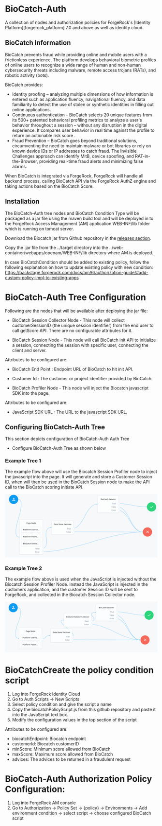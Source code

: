 # BioCatch-Auth
A collection of nodes and authorization policies for ForgeRock's [Identity Platform][forgerock_platform] 7.0 and 
above as well as identity cloud.

## BioCatch Information

BioCatch prevents fraud while providing online and mobile users with a frictionless experience. The platform develops behavioral biometric profiles of online users to recognize a wide range of human and non-human cybersecurity threats including malware, remote access trojans (RATs), and robotic activity (bots).

BioCatch provides: 
* Identity proofing – analyzing multiple dimensions of how information is entered such as 
application fluency, navigational fluency, and data familiarity to detect the use of stolen or synthetic identities 
in filling out online applications. 
* Continuous authentication – BioCatch selects 20 unique features from its 500+ 
patented behavioral profiling metrics to analyze a user's behavior throughout a session – without any disruption in 
the digital experience. It compares user behavior in real time against the profile to return an actionable risk score
. 
* Fraud Prevention – BioCatch goes beyond traditional solutions, circumventing the need to maintain malware or bot 
libraries or rely on known device IDs or IP addresses to catch fraud. The Invisible Challenges approach can identify MitB, device spoofing, and RAT-in-the-Browser, providing real-time fraud alerts and minimizing false alarms.

When BioCatch is integrated via ForgeRock, ForgeRock will handle all backend process, calling BioCatch API via the 
ForgeRock AuthZ engine and taking actions based on the BioCatch Score.

## Installation

The BioCatch-Auth tree nodes and BioCatch Condition Type will be packaged as a jar file using the maven build tool and will be deployed in to the ForgeRock Access Management (AM) application WEB-INF/lib folder which is running on tomcat server.

Download the Biocatch jar from Github repository in the [releases section](https://github.com/ForgeRock/biocatch-authorization-condition/releases/latest).

Copy the .jar file from the ../target directory into the ../web-container/webapps/openam/WEB-INF/lib directory where AM is deployed.

In case BioCatchCondition should be added to existing policy, follow the following explanation on how to update existing policy with new condition: https://backstage.forgerock.com/docs/am/6/authorization-guide/#add-custom-policy-impl-to-existing-apps

# BioCatch-Auth Tree Configuration

Following are the nodes that will be available after deploying the jar file:

* BioCatch Session Collector Node - This node will collect customerSessionID (the unique session identifier) from the
 end user to call getScore API. There are no configurable attributes for it.

* BioCatch Session Node - This node will call BioCatch init API to initialize a session, connecting the session with 
specific user, connecting the client and server.

Attributes to be configured are:
* BioCatch End Point : Endpoint URL of BioCatch to hit init API.
* Customer Id : The customer or project identifier provided by BioCatch.

* BioCatch Profiler Node - This node will inject the Biocatch javascript SDK into the page.

Attributes to be configured are:
* JavaScript SDK URL : The URL to the javascript SDK URL.



## Configuring BioCatch-Auth Tree

This section depicts configuration of BioCatch-Auth Auth Tree

* Configure BioCatch-Auth Tree as shown below

### Example Tree 1

The example flow above will use the Biocatch Session Profiler node to inject the javascript into the page. It will generate and store a Customer Session ID, when will then be used in the BioCatch Session node to make the API call to the BioCatch scoring initiate API.

![Biocatch Tree 1](images/biocatch-tree1.png)

### Example Tree 2

The example flow above is used when the JavaScript is injected without the Biocatch Session Profiler Node. Instead the JavaScript is injected in the customers application, and the customer Session ID will be sent to ForgeRock, and collected in the Biocatch Session Collector node.

![Biocatch Tree 2](images/biocatch-tree2.png)


# BioCatchCreate the policy condition script

1. Log into ForgeRock Identity Cloud
2. Go to Auth Scripts -> New Scripts
3. Select policy condition and give the script a name
4. Copy the biocatchPolicyScript.js from this github repository and paste it into the JavaScript text box.
5. Modify the configuration values in the top section of the script

Attributes to be configured are:
* biocatchEndpoint: Biocatch endpoint
* customerId: Biocatch customerID
* minScore: Minimum score allowed from BioCatch
* maxScore: Maximum score allowed from BioCatch
* advices: The advices to be returned in a fraudulent request

# BioCatch-Auth Authorization Policy Configuration:
1. Log into ForgeRock AM console
2. Go to Authorization -> Policy Set -> {policy} -> Environments -> Add environment condition  -> select script -> choose configured BioCatch script



